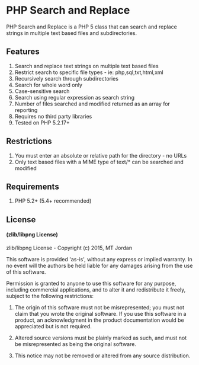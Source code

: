 # PHP Search and Replace

PHP Search and Replace is a PHP 5 class that can search and replace strings in multiple text based files and subdirectories.

## Features

1. Search and replace text strings on multiple text based files
2. Restrict search to specific file types - ie: php,sql,txt,html,xml
3. Recursively search through subdirectories
4. Search for whole word only
5. Case-sensitive search
6. Search using regular expression as search string
7. Number of files searched and modified returned as an array for reporting
8. Requires no third party libraries
9. Tested on PHP 5.2.17+

## Restrictions

1. You must enter an absolute or relative path for the directory - no URLs
2. Only text based files with a MIME type of text/* can be searched and modified

## Requirements

1. PHP 5.2+ (5.4+ recommended)

## License

#### (zlib/libpng License)

zlib/libpng License - Copyright (c) 2015, MT Jordan

This software is provided 'as-is', without any express or implied warranty. In no event will the
authors be held liable for any damages arising from the use of this software.

Permission is granted to anyone to use this software for any purpose, including commercial
applications, and to alter it and redistribute it freely, subject to the following restrictions:

1. The origin of this software must not be misrepresented; you must not claim that you wrote the
   original software. If you use this software in a product, an acknowledgment in the product
   documentation would be appreciated but is not required.

2. Altered source versions must be plainly marked as such, and must not be misrepresented as being
   the original software.

3. This notice may not be removed or altered from any source distribution.

